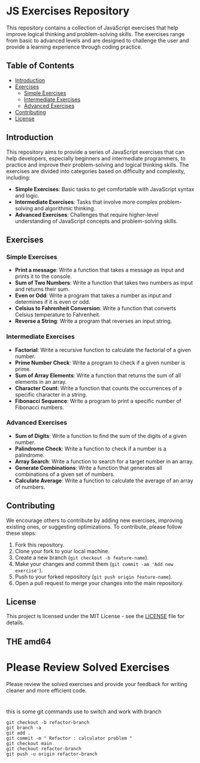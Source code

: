 # JS Exercises Repository

This repository contains a collection of JavaScript exercises that help improve logical thinking and problem-solving skills. The exercises range from basic to advanced levels and are designed to challenge the user and provide a learning experience through coding practice.

## Table of Contents

- [Introduction](#introduction)
- [Exercises](#exercises)
  - [Simple Exercises](#simple-exercises)
  - [Intermediate Exercises](#intermediate-exercises)
  - [Advanced Exercises](#advanced-exercises)
- [Contributing](#contributing)
- [License](#license)

## Introduction

This repository aims to provide a series of JavaScript exercises that can help developers, especially beginners and intermediate programmers, to practice and improve their problem-solving and logical thinking skills. The exercises are divided into categories based on difficulty and complexity, including:

- **Simple Exercises**: Basic tasks to get comfortable with JavaScript syntax and logic.
- **Intermediate Exercises**: Tasks that involve more complex problem-solving and algorithmic thinking.
- **Advanced Exercises**: Challenges that require higher-level understanding of JavaScript concepts and problem-solving skills.

## Exercises

### Simple Exercises

- **Print a message**: Write a function that takes a message as input and prints it to the console.
- **Sum of Two Numbers**: Write a function that takes two numbers as input and returns their sum.
- **Even or Odd**: Write a program that takes a number as input and determines if it is even or odd.
- **Celsius to Fahrenheit Conversion**: Write a function that converts Celsius temperature to Fahrenheit.
- **Reverse a String**: Write a program that reverses an input string.

### Intermediate Exercises

- **Factorial**: Write a recursive function to calculate the factorial of a given number.
- **Prime Number Check**: Write a program to check if a given number is prime.
- **Sum of Array Elements**: Write a function that returns the sum of all elements in an array.
- **Character Count**: Write a function that counts the occurrences of a specific character in a string.
- **Fibonacci Sequence**: Write a program to print a specific number of Fibonacci numbers.

### Advanced Exercises

- **Sum of Digits**: Write a function to find the sum of the digits of a given number.
- **Palindrome Check**: Write a function to check if a number is a palindrome.
- **Array Search**: Write a function to search for a target number in an array.
- **Generate Combinations**: Write a function that generates all combinations of a given set of numbers.
- **Calculate Average**: Write a function to calculate the average of an array of numbers.

## Contributing

We encourage others to contribute by adding new exercises, improving existing ones, or suggesting optimizations. To contribute, please follow these steps:

1. Fork this repository.
2. Clone your fork to your local machine.
3. Create a new branch (`git checkout -b feature-name`).
4. Make your changes and commit them (`git commit -am 'Add new exercise'`).
5. Push to your forked repository (`git push origin feature-name`).
6. Open a pull request to merge your changes into the main repository.

## License

This project is licensed under the MIT License - see the [LICENSE](LICENSE) file for details.

## THE amd64

# Please Review Solved Exercises

Please review the solved exercises and provide your feedback for writing cleaner and more efficient code.

#

this is some git commands use to switch and work with branch

```
git checkout -b refactor-branch
git branch -a
git add .
git commit -m " Refactor : calculator problem "
git checkout main
git checkout refactor-branch
git push -u origin refactor-branch
```